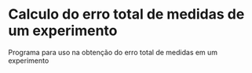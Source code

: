 # Calculo do erro total de medidas de um experimento<br>
Programa para uso na obtenção do erro total de medidas em um experimento<br>
